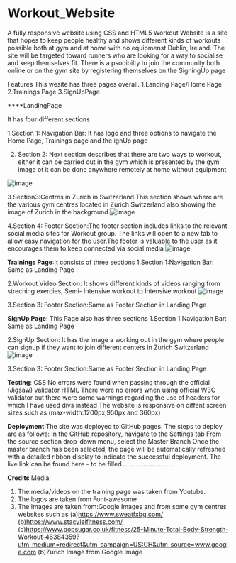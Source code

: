 # Workout_Website
A fully responsive website using CSS and HTML5 
Workout Website is a site that hopes to keep people healthy and  shows different kinds of workouts possible both at gym and at home with no equipmenst  Dublin, Ireland. The site will be targeted toward runners who are looking for a way to socialise and keep themselves fit. There is a psooibilty to join the community both online or on the gym site by registering themselves on the SigningUp page

Features
This wesite has three pages overall. 
1.Landing Page/Home Page
2.Trainings Page
3.SignUpPage

****LandingPage

It has four different sections

1.Section 1: Navigation Bar: It has logo and three options to navigate the Home Page, Trainings page and the ignUp page

2. Section 2: Next section describes that there are two ways to workout, either it can be carried out in the gym which is presented by the gym image ot it can be done anywhere remotely at home without equipment

![image](https://user-images.githubusercontent.com/63474017/174799353-488adddd-2c0b-4d7e-be18-23f254d652d4.png)

3.Section3:Centres in Zurich in Switzerland
This section shows where are the various gym centres located in Zurich Switzerland also showing the image of Zurich in the background
![image](https://user-images.githubusercontent.com/63474017/174799827-66a3e00d-1302-494c-ba50-5380c6889290.png)

4.Section 4: Footer Section:The footer section includes links to the relevant social media sites for Workout group. The links will open to a new tab to allow easy navigation for the user.The footer is valuable to the user as it encourages them to keep connected via social media
![image](https://user-images.githubusercontent.com/63474017/174800114-3a2ff41e-3f4c-4bd9-b471-a68101ca5075.png)


**Trainings Page**:It consists of three sections
1.Section 1:Navigation Bar: Same as Landing Page

2.Workout Video Section: It shows different kinds of videos ranging from streching exercies, Semi- Intensive workout to Intensive workout
![image](https://user-images.githubusercontent.com/63474017/174803372-4c270455-582c-402f-9943-e77024710610.png)


3.Section 3: Footer Section:Same as Footer Section in Landing Page


**SignUp Page**:
This Page also has three sections
1.Section 1:Navigation Bar: Same as Landing Page

2.SignUp Section: It has the image a working out in the gym where people can signup if they want to join different centers in Zurich Switzerland
![image](https://user-images.githubusercontent.com/63474017/174803874-d4543f87-1238-4109-9418-def7c5a58ff8.png)

3.Section 3: Footer Section:Same as Footer Section in Landing Page



**Testing**:
CSS
No errors were found when passing through the official (Jigsaw) validator
HTML
There were no errors when using official W3C validator but there were some warnings regarding the use of headers for which I have used divs instead
The website is responsive on diffent screen sizes such as (max-width:1200px,950px and 360px)



**Deployment**
The site was deployed to GitHub pages. The steps to deploy are as follows:
In the GitHub repository, navigate to the Settings tab
From the source section drop-down menu, select the Master Branch
Once the master branch has been selected, the page will be automatically refreshed with a detailed ribbon display to indicate the successful deployment.
The live link can be found here - to be filled............................

**Credits**
Media:
1. The media/videos on the training page was taken from Youtube.
2. The logos are taken from Font-awesome
3. The Images are taken from:Google Images and from some gym centres websites such as 
(a)https://www.sweatfxbg.com/
(b)https://www.stacylelfitness.com/
(c)https://www.popsugar.co.uk/fitness/25-Minute-Total-Body-Strength-Workout-46384359?utm_medium=redirect&utm_campaign=US:CH&utm_source=www.google.com
(b)Zurich Image from Google Image










